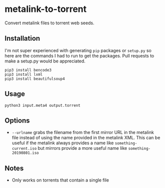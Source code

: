# metalink-to-torrent

Convert metalink files to torrent web seeds.


## Installation

I'm not super experienced with generating `pip` packages or `setup.py` so
here are the commands I had to run to get the packages. Pull requests to
make a setup.py would be appreciated.

    pip3 install bencode3
    pip3 install lxml
    pip3 install beautifulsoup4

## Usage

    python3 input.meta4 output.torrent

## Options

* `--urlname` grabs the filename from the first mirror URL in the metalink file
  instead of using the name provided in the metalink XML. This can be useful if
  the metalink always provides a name like `something-current.iso` but mirrors
  provide a more useful name like `something-20190801.iso`

## Notes

* Only works on torrents that contain a single file
